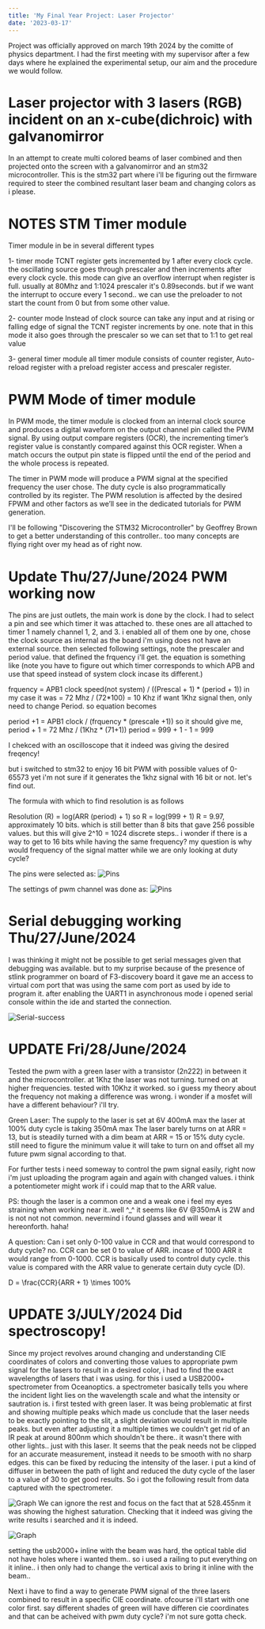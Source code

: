 ```yaml
---
title: 'My Final Year Project: Laser Projector'
date: '2023-03-17'
---
```



Project was officially approved on march 19th 2024 by the comitte of physics department. I had the first meeting with my supervisor after a few days where he explained the experimental setup, our aim and the procedure we would follow. 

# Laser projector with 3 lasers (RGB) incident on an x-cube(dichroic) with galvanomirror
In an attempt to create multi colored beams of laser combined and then projected onto the screen with a galvanomirror and an stm32 microcontroller. This is the stm32 part where i'll be figuring out the firmware required to steer the combined resultant laser beam and changing colors as i please.

# NOTES STM Timer module 

Timer module in be in several different types 

1- timer mode 
TCNT register gets incremented by 1 after every clock cycle. the oscillating source goes through prescaler and then increments after every clock cycle. this mode can give an overflow interrupt when register is full. usually at 80Mhz and 1:1024 prescaler it's 0.89seconds. but if we want the interrupt to occure every 1 second.. we can use the preloader to not start the count from 0 but from some other value.

2- counter mode 
Instead of clock source can take any input and at rising or falling edge of signal the TCNT register increments by one. note that in this mode it also goes through the prescaler so we can set that to 1:1 to get real value


3- general timer module
all timer module consists of counter register, Auto-reload register with a preload register access and prescaler register.


# PWM Mode of timer module
In PWM mode, the timer module is clocked from an internal clock source and produces a digital waveform on the output channel pin called the PWM signal. By using output compare registers (OCR), the incrementing timer’s register value is constantly compared against this OCR register. When a match occurs the output pin state is flipped until the end of the period and the whole process is repeated.

The timer in PWM mode will produce a PWM signal at the specified frequency the user chose. The duty cycle is also programmatically controlled by its register. The PWM resolution is affected by the desired FPWM and other factors as we’ll see in the dedicated tutorials for PWM generation.

I'll be following "Discovering the STM32 Microcontroller" by 
Geoffrey Brown to get a better understanding of this controller.. too many concepts are flying right over my head as of right now. 

# Update Thu/27/June/2024 PWM working now
The pins are just outlets, the main work is done by the clock. I had to select a pin and see which timer it was attached to. these ones are all attached to timer 1 namely channel 1, 2, and 3. i enabled all of them one by one, chose the clock source as internal as the board i'm using does not have an external source. then selected following settings, note the prescaler and period value. that defined the frquency i'll get. the equation is something like (note you have to figure out which timer corresponds to which APB and use that speed instead of system clock incase its different.)

frquency = APB1 clock speed(not system) / ((Prescal + 1) * (period + 1))
in my case it was = 72 Mhz / (72*100) = 10 Khz
if want 1Khz signal then, only need to change Period. so equation becomes 

period +1 = APB1 clock / (frquency * (prescale +1))
so it should give me, 
period + 1 = 72 Mhz / (1Khz * (71+1)) 
period = 999 + 1 - 1 = 999

I chekced with an oscilloscope that it indeed was giving the desired freqency!

but i switched to stm32 to enjoy 16 bit PWM with possible values of 0-65573 yet i'm not sure if it generates the 1khz signal with 16 bit or not. let's find out. 

The formula with which to find resolution is as follows 

Resolution (R) = log(ARR (period) + 1)
so 
R = log(999 + 1)
R = 9.97, approximately 10 bits. which is still better than 8 bits
that
gave 256 possible values. but this will give 2^10 = 1024 discrete steps.. i wonder if there is a way to get to 16 bits while having the same frequency? my question is why would frequency of the signal matter while we are only looking at duty cycle? 


The pins were selected as: 
![Pins](Assets/pins-forpwm.png)

The settings of pwm channel was done as: 
![Pins](Assets/timer1-settings.png)


# Serial debugging working Thu/27/June/2024 
I was thinking it might not be possible to get serial messages given that debugging was available. but to my surprise because of the presence of stlink programmer on board of F3-discovery board it gave me an access to virtual com port that was using the same com port as used by ide to program it. after enabling the UART1 in asynchronous mode i opened serial console within the ide and started the connection. 

![Serial-success](Assets/serial-success.png)


# UPDATE Fri/28/June/2024 
Tested the pwm with a green laser with a transistor (2n222) in between it and the microcontroller. at 1Khz the laser was not turning. turned on at higher frequencies. tested with 10Khz it worked. so i guess my theory about the frequency not making a difference was wrong. i wonder if a mosfet will have a different behaviour? i'll try. 

Green Laser: 
The supply to the laser is set at 6V 400mA max
the laser at 100% duty cycle is taking 350mA max
The laser barely turns on at ARR = 13, but is steadily turned with a dim beam at ARR = 15 or 15% duty cycle. still need to figure the minimum value it will take to turn on and offset all my future pwm signal according to that. 

For further tests i need someway to control the pwm signal easily, right now i'm just uploading the program again and again with changed values. i think a potentiometer might work if i could map that to the ARR value. 

PS: though the laser is a common one and a weak one i feel my eyes straining when working near it..well ^_^ it seems like 6V @350mA is 2W and is not not not common. nevermind i found glasses and will wear it hereonforth. haha!

A question: Can i set only 0-100 value in CCR and that would correspond to duty cycle? no. CCR can be set 0 to value of ARR. incase of 1000 ARR it would range from 0-1000. CCR is basically used to control duty cycle. this value is compared with the ARR value to generate certain duty cycle (D). 

 D = \frac{CCR}{ARR + 1} \times 100\% 

 # UPDATE 3/JULY/2024 Did spectroscopy! 
 Since my project revolves around changing and understanding CIE coordinates of colors and converting those values to appropriate pwm signal for the lasers to result in a desired color, i had to find the exact wavelengths of lasers that i was using. for this i used a USB2000+ spectrometer from Oceanoptics. a spectrometer basically tells you where the incident light lies on the wavelength scale and what the intensity or sautration is. i first tested with green laser. It was being problematic at first and showing multiple peaks which made us conclude that the laser needs to be exactly pointing to the slit, a slight deviation would result in multiple peaks. but even after adjusting it a multiple times we couldn't get rid of an IR peak at around 800nm which shouldn't be there.. it wasn't there with other lights.. just with this laser. It seems that the peak needs not be clipped for an accurate measurement, instead it needs to be smooth with no sharp edges. this can be fixed by reducing the intensity of the laser. i put a kind of diffuser in between the path of light and reduced the duty cycle of the laser to a value of 30 to get good results. So i got the following result from data captured with the spectrometer. 

![Graph](Assets/Figure_1.png)
We can ignore the rest and focus on the fact that at 528.455nm it was showing the highest saturation. Checking that it indeed was giving the write results i searched and it is indeed. 

![Graph](Assets/color-green.png)

setting the usb2000+ inline with the beam was hard, the optical table did not have holes where i wanted them.. so i used a railing to put everything on it inline.. i then only had to change the vertical axis to bring it inline with the beam..

Next i have to find a way to generate PWM signal of the three lasers combined to result in a specific CIE coordinate. ofcourse i'll start with one color first. say different shades of green will have differen cie coordinates and that can be acheived with pwm duty cycle? i'm not sure gotta check. 



